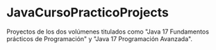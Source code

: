 # JavaCursoPracticoProjects
Proyectos de los dos volúmenes titulados como "Java 17 Fundamentos prácticos de Programación" y "Java 17 Programación Avanzada".
